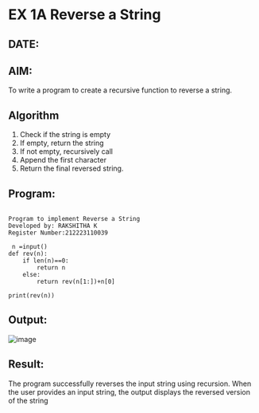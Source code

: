 # EX 1A Reverse a String
## DATE:
## AIM:
To write a program to create a recursive function to reverse a string.

## Algorithm
1. Check if the string is empty 
2. If empty, return the string 
3. If not empty, recursively call
4. Append the first character
5. Return the final reversed string.

## Program:
~~~

Program to implement Reverse a String
Developed by: RAKSHITHA K
Register Number:212223110039

 n =input()
def rev(n):
    if len(n)==0:
        return n
    else:
        return rev(n[1:])+n[0] 
    
print(rev(n))

~~~

## Output:
![image](https://github.com/user-attachments/assets/04d4794c-b037-4ca8-a1ca-c14bebf666d9)

## Result:
The program successfully reverses the input string using recursion. When the user provides an input string, the output displays the reversed version of the string
